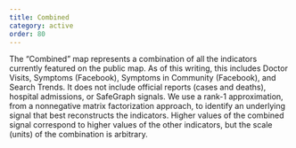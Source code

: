 ```yaml
---
title: Combined
category: active
order: 80
---
```


The “Combined” map represents a combination of all the indicators currently featured on the public map.  As of this writing, this includes Doctor Visits, Symptoms (Facebook), Symptoms in Community (Facebook), and Search Trends.  It does not include official reports (cases and deaths), hospital admissions, or SafeGraph signals.  We use a rank-1 approximation, from a nonnegative matrix factorization approach, to identify an underlying signal that best reconstructs the indicators.  Higher values of the combined signal correspond to higher values of the other indicators, but the scale (units) of the combination is arbitrary.